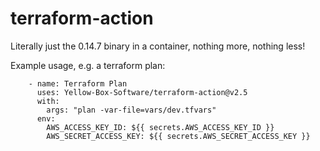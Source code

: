 # terraform-action

Literally just the 0.14.7 binary in a container, nothing more, nothing less!

Example usage, e.g. a terraform plan:
```
    - name: Terraform Plan
      uses: Yellow-Box-Software/terraform-action@v2.5
      with:
        args: "plan -var-file=vars/dev.tfvars"
      env:
        AWS_ACCESS_KEY_ID: ${{ secrets.AWS_ACCESS_KEY_ID }}
        AWS_SECRET_ACCESS_KEY: ${{ secrets.AWS_SECRET_ACCESS_KEY }}
```
